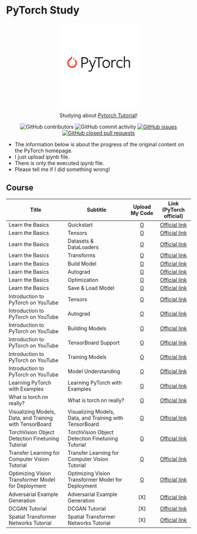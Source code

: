 # PyTorch Study

<p align="center">
  <img src = "./Pytorch.png">
</p>
<div align="center">

Studying about [Pytorch Tutorial](https://pytorch.org/tutorials/)!<br>


![GitHub contributors](https://img.shields.io/github/contributors/Woni0204/PyTorchStudy)
![GitHub commit activity](https://img.shields.io/github/commit-activity/m/Woni0204/PyTorchStudy)
[![GitHub issues](https://img.shields.io/github/issues/Woni0204/PyTorchStudy?color=%232da44e)](https://github.com/Woni0204/PyTorchStudy/issues)
[![GitHub closed pull requests](https://img.shields.io/github/issues-pr-closed/Woni0204/PyTorchStudy?color=%238250df)](https://github.com/Woni0204/PyTorchStudy/pulls)


</div>

* The information below is about the progress of the original content on the PyTorch homepage.
* I just upload ipynb file.
* There is only the executed ipynb file.
* Please tell me if I did something wrong!

## Course
| Title | Subtitle | Upload My Code | Link (PyTorch official) |
| --------------- | --------------- | :---: | :--------: |
| Learn the Basics | Quickstart | [O](https://github.com/Woni0204/PyTorchStudy/blob/main/Learn%20the%20Basics/%EB%B9%A0%EB%A5%B8%EC%8B%9C%EC%9E%91(Quickstart).ipynb) | [Official link](https://pytorch.org/tutorials/beginner/basics/quickstart_tutorial.html) |
| Learn the Basics | Tensors | [O](https://github.com/Woni0204/PyTorchStudy/blob/main/Learn%20the%20Basics/%ED%85%90%EC%84%9C(Tensor).ipynb) | [Official link](https://pytorch.org/tutorials/beginner/basics/tensorqs_tutorial.html) |
| Learn the Basics | Datasets & DataLoaders | [O](https://github.com/Woni0204/PyTorchStudy/blob/main/Learn%20the%20Basics/Dataset%EA%B3%BC%20DataLoader.ipynb) | [Official link](https://pytorch.org/tutorials/beginner/basics/data_tutorial.html) |
| Learn the Basics | Transforms | [O](https://github.com/Woni0204/PyTorchStudy/blob/main/Learn%20the%20Basics/%EB%B3%80%ED%98%95(Transform).ipynb) | [Official link](https://pytorch.org/tutorials/beginner/basics/transforms_tutorial.html) |
| Learn the Basics | Build Model | [O](https://github.com/Woni0204/PyTorchStudy/blob/main/Learn%20the%20Basics/%EC%8B%A0%EA%B2%BD%EB%A7%9D%20%EB%AA%A8%EB%8D%B8%20%EA%B5%AC%EC%84%B1%ED%95%98%EA%B8%B0.ipynb) | [Official link](https://pytorch.org/tutorials/beginner/basics/buildmodel_tutorial.html) |
| Learn the Basics | Autograd | [O](https://github.com/Woni0204/PyTorchStudy/blob/main/Learn%20the%20Basics/Autograd.ipynb) | [Official link](https://pytorch.org/tutorials/beginner/basics/autogradqs_tutorial.html) |
| Learn the Basics | Optimization | [O](https://github.com/Woni0204/PyTorchStudy/blob/main/Learn%20the%20Basics/%EC%B5%9C%EC%A0%81%ED%99%94(Optimization).ipynb) | [Official link](https://pytorch.org/tutorials/beginner/basics/optimization_tutorial.html) |
| Learn the Basics | Save & Load Model | [O](https://github.com/Woni0204/PyTorchStudy/blob/main/Learn%20the%20Basics/%EB%AA%A8%EB%8D%B8%20%EC%A0%80%EC%9E%A5%ED%95%98%EA%B3%A0%20%EB%B6%88%EB%9F%AC%EC%98%A4%EA%B8%B0.ipynb) | [Official link](https://pytorch.org/tutorials/beginner/basics/saveloadrun_tutorial.html) |
| Introduction to PyTorch on YouTube | Tensors | [O](https://github.com/Woni0204/PyTorchStudy/blob/main/Introduction%20to%20PyTorch%20-%20YouTube%20Series/Tensors.ipynb) | [Official link](https://pytorch.org/tutorials/beginner/introyt/tensors_deeper_tutorial.html) |
| Introduction to PyTorch on YouTube | Autograd | [O](https://github.com/Woni0204/PyTorchStudy/blob/main/Introduction%20to%20PyTorch%20-%20YouTube%20Series/Autograd.ipynb) | [Official link](https://pytorch.org/tutorials/beginner/introyt/autogradyt_tutorial.html) |
| Introduction to PyTorch on YouTube | Building Models | [O](https://github.com/Woni0204/PyTorchStudy/blob/main/Introduction%20to%20PyTorch%20-%20YouTube%20Series/Building%20Models.ipynb) | [Official link](https://pytorch.org/tutorials/beginner/introyt/modelsyt_tutorial.html) |
| Introduction to PyTorch on YouTube | TensorBoard Support | [O](https://github.com/Woni0204/PyTorchStudy/blob/main/Introduction%20to%20PyTorch%20-%20YouTube%20Series/TensorBoard%20Support.ipynb) | [Official link](https://pytorch.org/tutorials/beginner/introyt/tensorboardyt_tutorial.html) |
| Introduction to PyTorch on YouTube | Training Models | [O](https://github.com/Woni0204/PyTorchStudy/blob/main/Introduction%20to%20PyTorch%20-%20YouTube%20Series/Training%20Models.ipynb) | [Official link](https://pytorch.org/tutorials/beginner/introyt/trainingyt.html) |
| Introduction to PyTorch on YouTube | Model Understanding | [O](https://github.com/Woni0204/PyTorchStudy/blob/main/Introduction%20to%20PyTorch%20-%20YouTube%20Series/Model%20Understanding.ipynb) | [Official link](https://pytorch.org/tutorials/beginner/introyt/captumyt.html) |
| Learning PyTorch with Examples | Learning PyTorch with Examples | [O](https://github.com/Woni0204/PyTorchStudy/blob/main/Learning%20PyTorch%20with%20Examples/Learning%20PyTorch%20with%20Examples.ipynb) | [Official link](https://pytorch.org/tutorials/beginner/pytorch_with_examples.html) |
| What is torch.nn really? | What is torch.nn really? | [O](https://github.com/Woni0204/PyTorchStudy/blob/main/What%20is%20torch.nn%20really/what%20is%20torch%20nn%20really.ipynb) | [Official link](https://pytorch.org/tutorials/beginner/nn_tutorial.html) |
| Visualizing Models, Data, and Training with TensorBoard | Visualizing Models, Data, and Training with TensorBoard | [O](https://github.com/Woni0204/PyTorchStudy/blob/main/Visualizing%20Models%2C%20Data%2C%20and%20Training%20with%20TensorBoard/Visualizing%20Models%20Data%20and%20Training%20with%20TensorBoard.ipynb) | [Official link](https://pytorch.org/tutorials/intermediate/tensorboard_tutorial.html) |
| TorchVision Object Detection Finetuning Tutorial | TorchVision Object Detection Finetuning Tutorial | [O](https://github.com/Woni0204/PyTorchStudy/blob/main/TorchVision%20Object%20Detection%20Finetuning%20Tutorial/Torchvision%20Object%20Detection%20Finetuning%20Tutorial.ipynb) | [Official link](https://pytorch.org/tutorials/intermediate/torchvision_tutorial.html) |
| Transfer Learning for Computer Vision Tutorial | Transfer Learning for Computer Vision Tutorial | [O](https://github.com/Woni0204/PyTorchStudy/blob/main/Transfer%20Learning%20for%20Computer%20Vision%20Tutorial/Transfer%20Learning%20for%20Computer%20Vision%20Tutorial.ipynb) | [Official link](https://pytorch.org/tutorials/beginner/transfer_learning_tutorial.html) |
| Optimizing Vision Transformer Model for Deployment | Optimizing Vision Transformer Model for Deployment | [O](https://github.com/Woni0204/PyTorchStudy/blob/main/Optimizing%20Vision%20Transformer%20Model/Optimizing%20Vision%20Transformer%20Model%20for%20Deployment.ipynb) | [Official link](https://pytorch.org/tutorials/beginner/vt_tutorial.html) |
| Adversarial Example Generation | Adversarial Example Generation | [X] | [Official link](https://pytorch.org/tutorials/beginner/fgsm_tutorial.html) |
| DCGAN Tutorial | DCGAN Tutorial | [X] | [Official link](https://pytorch.org/tutorials/beginner/dcgan_faces_tutorial.html) |
| Spatial Transformer Networks Tutorial | Spatial Transformer Networks Tutorial | [X] | [Official link](https://pytorch.org/tutorials/intermediate/spatial_transformer_tutorial.html) |
